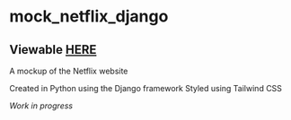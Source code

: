 # mock_netflix_django
## Viewable [HERE](https://AnnieWannie.pythonanywhere.com/)

A mockup of the Netflix website

Created in Python using the Django framework
Styled using Tailwind CSS

*Work in progress*
